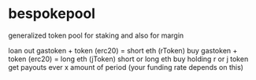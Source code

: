 # bespokepool
generalized token pool for staking and also for margin 

loan out gastoken + token (erc20) = short eth (rToken)
buy gastoken + token (erc20) = long eth (jToken)
short or long eth buy holding r or j token
get payouts ever x amount of period (your funding rate depends on this)
